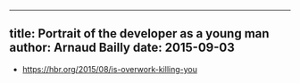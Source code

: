 ------------
title: Portrait of the developer as a young man
author: Arnaud Bailly 
date: 2015-09-03
------------

* https://hbr.org/2015/08/is-overwork-killing-you
